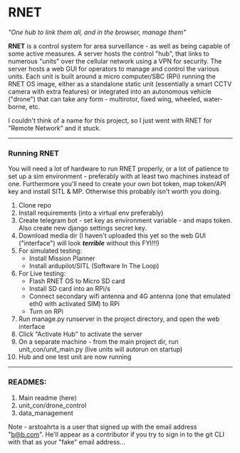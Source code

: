 # RNET

*"One hub to link them all, and in the browser, manage them"*

**RNET** is a control system for area surveillance - as well as being capable of some active measures. A server hosts the control "hub", that links to numerous "units" over the cellular network using a VPN for security. The server hosts a web GUI for operators to manage and control the various units. Each unit is built around a micro computer/SBC (RPi) running the RNET OS image, either as a standalone static unit (essentially a smart CCTV camera with extra features) or integrated into an autonomous vehicle ("drone") that can take any form - multirotor, fixed wing, wheeled, water-borne, etc.

I couldn't think of a name for this project, so I just went with RNET for "Remote Network" and it stuck.

---

### Running RNET

You will need a lot of hardware to run RNET properly, or a lot of patience to set up a sim environment - preferably with at least two machines instead of one. Furthermore you'll need to create your own bot token, map token/API key and install SITL & MP. Otherwise this probably isn't worth you doing.

1. Clone repo
2. Install requirements (into a virtual env preferably)
3. Create telegram bot - set key as environment variable - and maps token. Also create new django settings secret key.
4. Download media dir (I haven't uploaded this yet so the web GUI ("interface") will look ***terrible*** without this FYI!!!)
5. For simulated testing:
    - Install Mission Planner
    - Install ardupilot/SITL (Software In The Loop)
6. For Live testing:
    - Flash RNET OS to Micro SD card
    - Install SD card into an RPi/s
    - Connect secondary wifi antenna and 4G antenna (one that emulated eth0 with activated SIM) to RPi
    - Turn on RPi
6. Run manage.py runserver in the project directory, and open the web interface
7. Click "Activate Hub" to activate the server
8. On a separate machine - from the main project dir, run unit_con/unit_main.py (live units will autorun on startup)
9. Hub and one test unit are now running

---

### READMES:
1. Main readme (here)
2. unit_con/drone_control
3. data_management

Note - arstoahrta is a user that signed up with the email address "b@b.com". He'll appear as a contributor if you try to sign in to the git CLI with that as your "fake" email address...